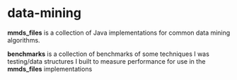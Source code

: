 # data-mining

**mmds_files** is a collection of Java implementations for common data mining algorithms.

**benchmarks** is a collection of benchmarks of some techniques I was testing/data structures I built to measure performance for use
                in the **mmds_files** implementations
                
